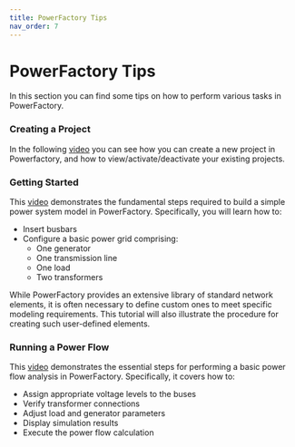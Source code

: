 ```yaml
---
title: PowerFactory Tips
nav_order: 7
---
```


# PowerFactory Tips
In this section you can find some tips on how to perform various tasks in PowerFactory.

### Creating a Project
In the following [video](https://panopto.dtu.dk/Panopto/Pages/Viewer.aspx?id=740438b9-8150-43b5-873d-b35400f7beda) you can see how you can create a new project in Powerfactory, and how to view/activate/deactivate your existing projects.

### Getting Started
This [video](https://panopto.dtu.dk/Panopto/Pages/Viewer.aspx?id=c73f9ea2-b49e-4b2a-8014-b3540109c2ce) demonstrates the fundamental steps required to build a simple power system model in PowerFactory. Specifically, you will learn how to:

- Insert busbars  
- Configure a basic power grid comprising:  
  - One generator  
  - One transmission line  
  - One load  
  - Two transformers  

While PowerFactory provides an extensive library of standard network elements, it is often necessary to define custom ones to meet specific modeling requirements. This tutorial will also illustrate the procedure for creating such user-defined elements.

### Running a Power Flow
This [video](https://panopto.dtu.dk/Panopto/Pages/Viewer.aspx?id=73773567-9088-4980-bd0e-b3540115333d) demonstrates the essential steps for performing a basic power flow analysis in PowerFactory. Specifically, it covers how to:

- Assign appropriate voltage levels to the buses  
- Verify transformer connections  
- Adjust load and generator parameters  
- Display simulation results  
- Execute the power flow calculation